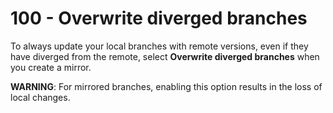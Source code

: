 # 100 - Overwrite diverged branches

To always update your local branches with remote versions, even if they have diverged from the remote, select **Overwrite diverged branches** when you create a mirror.

**WARNING**: For mirrored branches, enabling this option results in the loss of local changes.
